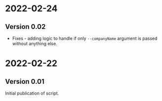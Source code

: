 # 2022-02-24
## Version 0.02
* Fixes - adding logic to handle if only `--companyName` argument is passed without anything else.


# 2022-02-22
## Version 0.01
Initial publication of script.
